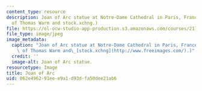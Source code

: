 ```yaml
---
content_type: resource
description: Joan of Arc statue at Notre-Dame Cathedral in Paris, France. (Image courtesy
  of Thomas Warm and stock.xchng.)
file: https://ol-ocw-studio-app-production.s3.amazonaws.com/courses/21l-460-medieval-literature-medieval-women-writers-spring-2004/062e496291eee9a1d93dfa50dee21ab6_21l-460s04.jpg
file_type: image/jpeg
image_metadata:
  caption: "Joan of Arc statue at Notre-Dame Cathedral in Paris, France. (Image courtesy\
    \ of Thomas Warm and\_[stock.xchng](http://www.freeimages.com/).)"
  credit: ''
  image-alt: Joan of Arc statue.
resourcetype: Image
title: Joan of Arc
uid: 062e4962-91ee-e9a1-d93d-fa50dee21ab6
---
```


